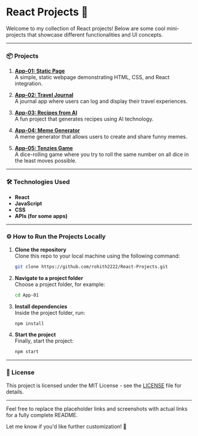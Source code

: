# React Projects 🚀

Welcome to my collection of React projects! Below are some cool mini-projects that showcase different functionalities and UI concepts.

---

### 📦 Projects

1. **[App-01: Static Page](#)**  
   A simple, static webpage demonstrating HTML, CSS, and React integration.

2. **[App-02: Travel Journal](#)**  
   A journal app where users can log and display their travel experiences.

3. **[App-03: Recipes from AI](#)**  
   A fun project that generates recipes using AI technology.

4. **[App-04: Meme Generator](#)**  
   A meme generator that allows users to create and share funny memes.

5. **[App-05: Tenzies Game](#)**  
   A dice-rolling game where you try to roll the same number on all dice in the least moves possible.

---

### 🛠️ Technologies Used
- **React**
- **JavaScript**
- **CSS**
- **APIs (for some apps)**

---

### ⚙️ How to Run the Projects Locally

1. **Clone the repository**  
   Clone this repo to your local machine using the following command:
   ```sh
   git clone https://github.com/rohith2222/React-Projects.git
   ```

2. **Navigate to a project folder**  
   Choose a project folder, for example:
   ```sh
   cd App-01
   ```

3. **Install dependencies**  
   Inside the project folder, run:
   ```sh
   npm install
   ```

4. **Start the project**  
   Finally, start the project:
   ```sh
   npm start
   ```

---

### 📝 License

This project is licensed under the MIT License - see the [LICENSE](LICENSE) file for details.

---

Feel free to replace the placeholder links and screenshots with actual links for a fully complete README.

Let me know if you'd like further customization! 🚀
